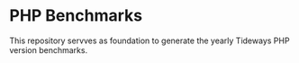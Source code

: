 # PHP Benchmarks

This repository servves as foundation to generate the yearly Tideways PHP version benchmarks.
